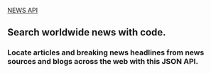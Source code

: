 <a href="https://newsapi.org/" target="_blank">NEWS API</a>

## Search worldwide news with code.

### Locate articles and breaking news headlines from news sources and blogs across the web with this JSON API.
